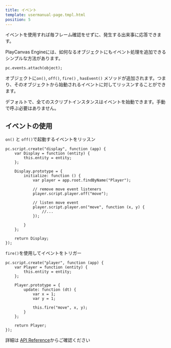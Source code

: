 ```yaml
---
title: イベント
template: usermanual-page.tmpl.html
position: 5
---
```


イベントを使用すれば毎フレーム確認をせずに、発生する出来事に応答できます。

PlayCanvas Engineには、如何なるオブジェクトにもイベント処理を追加できるシンプルな方法があります。

~~~javascript~~~
pc.events.attach(object);
~~~

オブジェクトに`on()`, `off()`, `fire()` , `hasEvent()` メソッドが追加されます。つまり、そのオブジェクトから始動されるイベントに対してリッスンすることができます。

デフォルトで、全てのスクリプトインスタンスはイベントを始動できます。手動で呼ぶ必要はありません。

## イベントの使用

`on()` と `off()`で起動するイベントをリッスン

~~~javascript~~~
pc.script.create("display", function (app) {
    var Display = function (entity) {
        this.entity = entity;
    };

    Display.prototype = {
        initialize: function () {
            var player = app.root.findByName("Player");

            // remove move event listeners
            player.script.player.off("move");

            // listen move event
            player.script.player.on("move", function (x, y) {
                //...
            });

        }
    };

    return Display;
});
~~~

`fire()`を使用してイベントをトリガー

~~~javascript~~~
pc.script.create("player", function (app) {
    var Player = function (entity) {
        this.entity = entity;
    };

    Player.prototype = {
        update: function (dt) {
            var x = 1;
            var y = 1;

            this.fire("move", x, y);
        }
    };

    return Player;
});
~~~

詳細は [API Reference][1]からご確認ください

[1]: http://developer.playcanvas.com/en/api/pc.events.html#fire

